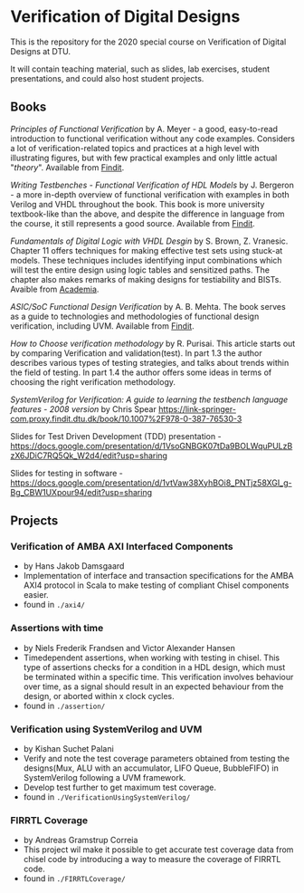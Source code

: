 # Verification of Digital Designs


This is the repository for the 2020 special course on Verification of Digital Designs at DTU.

It will contain teaching material, such as slides, lab exercises, student presentations, and could also host student projects.

## Books

_Principles of Functional Verification_ by A. Meyer - a good, easy-to-read introduction to functional verification without any code examples. Considers a lot of verification-related topics and practices at a high level with illustrating figures, but with few practical examples and only little actual "_theory_". Available from [Findit](https://findit.dtu.dk/en/catalog/2305333384).

_Writing Testbenches - Functional Verification of HDL Models_ by J. Bergeron - a more in-depth overview of functional verification with examples in both Verilog and VHDL throughout the book. This book is more university textbook-like than the above, and despite the difference in language from the course, it still represents a good source. Available from [Findit](https://findit.dtu.dk/en/catalog/2441585752).

_Fundamentals of Digital Logic with VHDL Desgin_ by S. Brown, Z. Vranesic. Chapter 11 offers techniques for making effective test sets using stuck-at models. These techniques includes identifying input combinations which will test the entire design using logic tables and sensitized paths. The chapter also makes remarks of making designs for testiability and BISTs. Avaible from [Academia](https://www.academia.edu/6406951/Fundamentals_of_Digital_Logic_with_VHDL_Design).

_ASIC/SoC Functional Design Verification_ by A. B. Mehta. The book serves as a guide to technologies and methodologies of functional design verification, including UVM. Available from [Findit](https://findit.dtu.dk/en/catalog/2374482012).

_How to Choose verification methodology_ by R. Purisai. This article starts out by comparing Verification and validation(test). In part 1.3 the author describes various types of testing strategies, and talks about trends within the field of testing. In part 1.4 the author offers some ideas in terms of choosing the right verification methodology.

_SystemVerilog for Verification: A guide to learning the testbench language features - 2008 version_ by Chris Spear
https://link-springer-com.proxy.findit.dtu.dk/book/10.1007%2F978-0-387-76530-3

Slides for Test Driven Development (TDD) presentation - https://docs.google.com/presentation/d/1VsoGNBGK07tDa9BOLWquPULzBzX6JDiC7RQ5Qk_W2d4/edit?usp=sharing

Slides for testing in software - https://docs.google.com/presentation/d/1vtVaw38XyhBOi8_PNTjz58XGI_g-Bg_CBW1UXpour94/edit?usp=sharing

## Projects

### Verification of AMBA AXI Interfaced Components
- by Hans Jakob Damsgaard
- Implementation of interface and transaction specifications for the AMBA AXI4 protocol in Scala to make testing of compliant Chisel components easier.
- found in `./axi4/`

### Assertions with time
- by Niels Frederik Frandsen and Victor Alexander Hansen
- Timedependent assertions, when working with testing in chisel. This type of assertions checks for a condition in a HDL design, which must be terminated within a specific time. This verification involves behaviour over time, as a signal should result in an expected behaviour from the design, or aborted within x clock cycles.
- found in `./assertion/`
### Verification using SystemVerilog and UVM
- by Kishan Suchet Palani
- Verify and note the test coverage parameters obtained from testing the designs(Mux, ALU with an accumulator, LIFO Queue, BubbleFIFO) in SystemVerilog following a UVM framework. 
- Develop test further to get maximum test coverage.
- found in `./VerificationUsingSystemVerilog/`

### FIRRTL Coverage
- by Andreas Gramstrup Correia
- This project wil make it possible to get accurate test coverage data from chisel code by introducing a way to measure the coverage of FIRRTL code.
- found in `./FIRRTLCoverage/`
